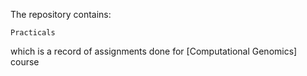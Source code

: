 The repository contains:

    Practicals

which is a record of assignments done for [Computational Genomics] course

